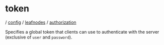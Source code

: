 # token

/ [config](/reference/server-config/index.md) / [leafnodes](/reference/server-config/config/leafnodes/index.md) / [authorization](/reference/server-config/config/leafnodes/authorization/index.md) 

Specifies a global token that clients can use to authenticate with
the server (exclusive of `user` and `password`).


